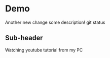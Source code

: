 # Demo
Another new change
some description!
git status
## Sub-header

Watching youtube tutorial from my PC
